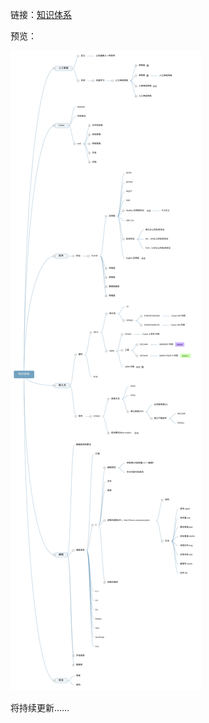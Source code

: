 链接：[知识体系](https://naotu.baidu.com/file/fd01e6e258955429c8c0432890496f5f)

预览：

![知识体系](知识体系.svg)

将持续更新……